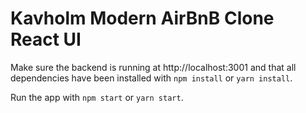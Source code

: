# Kavholm Modern AirBnB Clone React UI

Make sure the backend is running at http://localhost:3001 and that all dependencies have been installed with `npm install` or `yarn install`.

Run the app with `npm start` or `yarn start`.